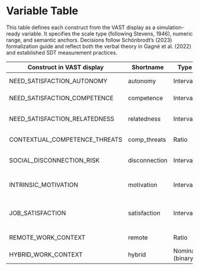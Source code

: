 # Variable Table

This table defines each construct from the VAST display as a simulation-ready variable. It specifies the scale type (following Stevens, 1946), numeric range, and semantic anchors. Decisions follow Schönbrodt’s (2023) formalization guide and reflect both the verbal theory in Gagné et al. (2022) and established SDT measurement practices.

| Construct in VAST display | Shortname | Type | Range/Values | Anchors |
|---------------------------|-----------|------|---------------|---------|
| NEED_SATISFACTION_AUTONOMY | autonomy | Interval | [0; 1] | 0 = fully controlled; 1 = fully autonomous |
| NEED_SATISFACTION_COMPETENCE | competence | Interval | [0; 1] | 0 = ineffective; 1 = competent/mastery |
| NEED_SATISFACTION_RELATEDNESS | relatedness | Interval | [0; 1] | 0 = socially isolated; 1 = connected/belonging |
| CONTEXTUAL_COMPETENCE_THREATS | comp_threats | Ratio | [0; 1] | 0 = no barriers; 1 = high disruption load |
| SOCIAL_DISCONNECTION_RISK | disconnection | Interval | [0; 1] | 0 = strong embeddedness; 1 = highly disconnected |
| INTRINSIC_MOTIVATION | motivation | Interval | [0; 1] | 0 = not intrinsically motivated; 1 = fully intrinsic |
| JOB_SATISFACTION | satisfaction | Interval | [-1; 1] | -1 = strongly dissatisfied; 0 = neutral; 1 = highly satisfied |
| REMOTE_WORK_CONTEXT | remote | Ratio | [0; 1] | 0 = fully on-site; 1 = fully remote |
| HYBRID_WORK_CONTEXT | hybrid | Nominal (binary) | {0, 1} | 0 = not hybrid; 1 = hybrid mode |
